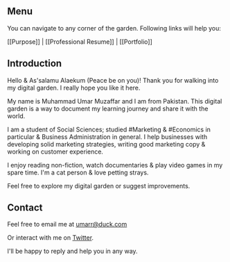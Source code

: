 ## Menu
You can navigate to any corner of the garden. Following links will help you:

[[Purpose]] |  [[Professional Resume]] | [[Portfolio]]


## Introduction

Hello & As'salamu Alaekum (Peace be on you)! Thank you for walking into my digital garden. I really hope you like it here.

My name is Muhammad Umar Muzaffar and I am from Pakistan. This digital garden is a way to document my learning journey and share it with the world.

I am a student of Social Sciences; studied #Marketing & #Economics in particular & Business Administration in general. I help businesses with developing solid marketing strategies, writing good marketing copy & working on customer experience.

I enjoy reading non-fiction, watch documentaries & play video games in my spare time. I'm a cat person & love petting strays.

Feel free to explore my digital garden or suggest improvements.

## Contact
Feel free to email me at umarr@duck.com

Or interact with me on [Twitter](https://twitter.com/MUmarMuzaffar).

I'll be happy to reply and help you in any way.